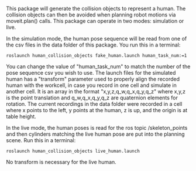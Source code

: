 This package will generate the collision objects to represent a human.  The collision objects can then be avoided when planning robot motions via moveit.plan() calls.  This package can operate in two modes: simulation or live.

In the simulation mode, the human pose sequence will be read from one of the csv files in the data folder of this package.  You run this in a terminal:
```
roslaunch human_collision_objects fake_human.launch human_task_num:=1
```
You can change the value of "human_task_num" to match the number of the pose sequence csv you wish to use. The launch files for the simulated human has a "transform" parameter used to properly align the recorded human with the workcell, in case you record in one cell and simulate in another cell.  It is an array in the format "x,y,z,q_w,q_x,q_y,q_z" where x,y,z is the point translation and q_w,q_x,q_y,q_z are quaternion elements for rotation. The current recordings in the data folder were recorded in a cell where x points to the left, y points at the human, z is up, and the origin is at table height.

In the live mode, the human poses is read for the ros topic /skeleton_points and then cylinders matching the live human pose are put into the planning scene.  Run this in a terminal:
```
roslaunch human_collision_objects live_human.launch
```
No transform is necessary for the live human.
